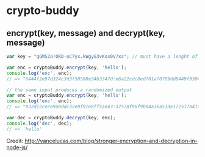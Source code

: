 # crypto-buddy

## encrypt(key, message) and decrypt(key, message)

```javascript
var key = "qGMS2a!ORD-oC7yx.kWgyG3vKos0V?xs"; // must have a lenght of 32

var enc = cryptoBuddy.encrypt(key, 'hello');
console.log('enc', enc);
// => "6444f2e97d324c3d3f58588e34b3347d:e6a22cdc8ed701a78769dd8449f9304d"

// the same input produces a randomized output
var enc = cryptoBuddy.encrypt(key, 'hello');
console.log('enc', enc);
// => "032d12cece9a0ddc32e0f9168ff5ae43:37578f96f9b04a36a51de172517b41f4"

var dec = cryptoBuddy.decrypt(key, enc);
console.log('dec', dec);
// => 'hello'
```

Credit: http://vancelucas.com/blog/stronger-encryption-and-decryption-in-node-js/
